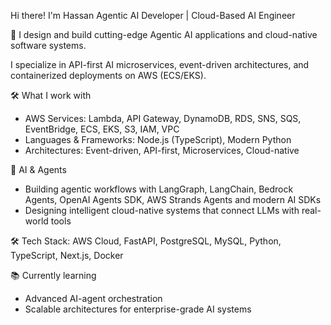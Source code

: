 Hi there! I'm Hassan
Agentic AI Developer | Cloud-Based AI Engineer

🚀 I design and build cutting-edge Agentic AI applications and cloud-native software systems.

I specialize in API-first AI microservices, event-driven architectures, and containerized deployments on AWS (ECS/EKS).

🛠️ What I work with

- AWS Services: Lambda, API Gateway, DynamoDB, RDS, SNS, SQS, EventBridge, ECS, EKS, S3, IAM, VPC
- Languages & Frameworks: Node.js (TypeScript), Modern Python
- Architectures: Event-driven, API-first, Microservices, Cloud-native

🤖 AI & Agents

- Building agentic workflows with LangGraph, LangChain, Bedrock Agents, OpenAI Agents SDK, AWS Strands Agents and modern AI SDKs
- Designing intelligent cloud-native systems that connect LLMs with real-world tools

🛠 Tech Stack: AWS Cloud, FastAPI, PostgreSQL, MySQL, Python, TypeScript, Next.js, Docker

📚 Currently learning

- Advanced AI-agent orchestration
- Scalable architectures for enterprise-grade AI systems

<!--
**buildagentswithhassan/buildagentswithhassan** is a ✨ _special_ ✨ repository because its `README.md` (this file) appears on your GitHub profile.

Here are some ideas to get you started:

- 🔭 I’m currently working on ...
- 🌱 I’m currently learning ...
- 👯 I’m looking to collaborate on ...
- 🤔 I’m looking for help with ...
- 💬 Ask me about ...
- 📫 How to reach me: ...
- 😄 Pronouns: ...
- ⚡ Fun fact: ...
-->

